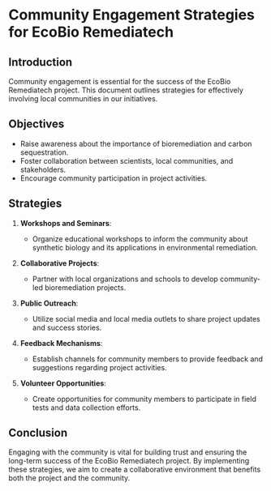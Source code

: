 # Community Engagement Strategies for EcoBio Remediatech

## Introduction

Community engagement is essential for the success of the EcoBio Remediatech project. This document outlines strategies for effectively involving local communities in our initiatives.

## Objectives

- Raise awareness about the importance of bioremediation and carbon sequestration.
- Foster collaboration between scientists, local communities, and stakeholders.
- Encourage community participation in project activities.

## Strategies

1. **Workshops and Seminars**:
   - Organize educational workshops to inform the community about synthetic biology and its applications in environmental remediation.

2. **Collaborative Projects**:
   - Partner with local organizations and schools to develop community-led bioremediation projects.

3. **Public Outreach**:
   - Utilize social media and local media outlets to share project updates and success stories.

4. **Feedback Mechanisms**:
   - Establish channels for community members to provide feedback and suggestions regarding project activities.

5. **Volunteer Opportunities**:
   - Create opportunities for community members to participate in field tests and data collection efforts.

## Conclusion

Engaging with the community is vital for building trust and ensuring the long-term success of the EcoBio Remediatech project. By implementing these strategies, we aim to create a collaborative environment that benefits both the project and the community.
